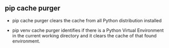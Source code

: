 ## pip cache purger

* pip cache purger clears the cache from all Python distribution installed

* pip venv cache purger identifies if there is a Python Virtual Environment in the current working directory and it clears the cache of that found environment.
